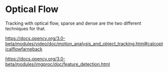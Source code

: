 # Optical Flow

Tracking with optical flow, sparse and dense are the two different techniques for that.

https://docs.opencv.org/3.0-beta/modules/video/doc/motion_analysis_and_object_tracking.html#calcopticalflowfarneback

https://docs.opencv.org/3.0-beta/modules/imgproc/doc/feature_detection.html